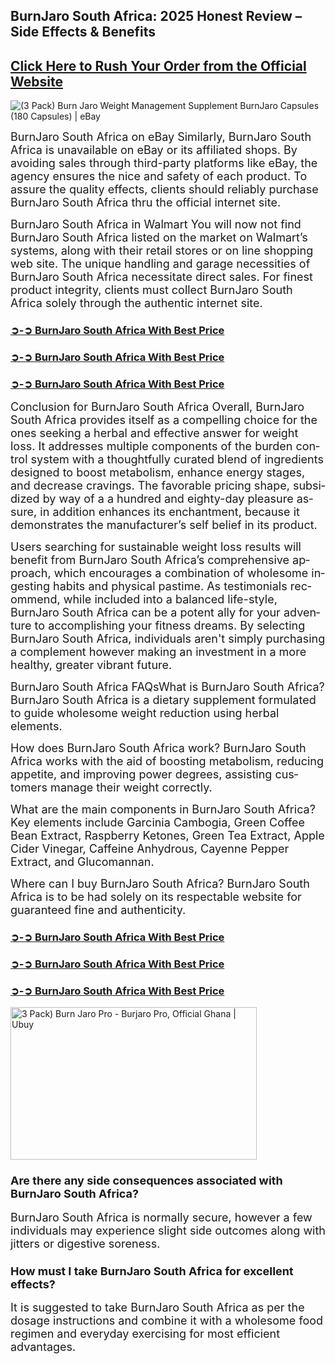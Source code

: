 <h2 lang="en-US">BurnJaro South Africa: 2025 Honest Review &ndash; Side Effects &amp; Benefits</h2>
<h2 lang="en-US"><a href="https://timesfiver.com/burnjaroza-buy">Click Here to Rush Your Order from the Official Website</a></h2>
<p><img src="https://i.ebayimg.com/images/g/S0gAAOSw9AVnxwR8/s-l400.jpg" alt="(3 Pack) Burn Jaro Weight Management Supplement BurnJaro Capsules (180  Capsules) | eBay" /></p>
<p lang="en-US"><span style="font-size: large;">BurnJaro South Africa on eBay Similarly, BurnJaro South Africa is unavailable on eBay or its affiliated shops. By avoiding sales through third-party platforms like eBay, the agency ensures the nice and safety of each product. To assure the quality effects, clients should reliably purchase BurnJaro South Africa thru the official internet site.</span></p>
<p lang="en-US"><span style="font-size: large;">BurnJaro South Africa in Walmart You will now not find BurnJaro South Africa listed on the market on Walmart&rsquo;s systems, along with their retail stores or on line shopping web site. The unique handling and garage necessities of BurnJaro South Africa necessitate direct sales. For finest product integrity, clients must collect BurnJaro South Africa solely through the authentic internet site.</span></p>
<h3><a href="https://timesfiver.com/burnjaroza-buy">➲-➲ BurnJaro South Africa With Best Price</a></h3>
<h3><a href="https://timesfiver.com/burnjaroza-buy">➲-➲ BurnJaro South Africa With Best Price</a></h3>
<h3><a href="https://timesfiver.com/burnjaroza-buy">➲-➲ BurnJaro South Africa With Best Price</a></h3>
<p lang="en-US"><span style="font-size: large;">Conclusion for BurnJaro South Africa Overall, BurnJaro South Africa provides itself as a compelling choice for the ones seeking a herbal and effective answer for weight loss. It addresses multiple components of the burden control system with a thoughtfully curated blend of ingredients designed to boost metabolism, enhance energy stages, and decrease cravings. The favorable pricing shape, subsidized by way of a a hundred and eighty-day pleasure assure, in addition enhances its enchantment, because it demonstrates the manufacturer&rsquo;s self belief in its product.</span></p>
<p lang="en-US"><span style="font-size: large;">Users searching for sustainable weight loss results will benefit from BurnJaro South Africa&rsquo;s comprehensive approach, which encourages a combination of wholesome ingesting habits and physical pastime. As testimonials recommend, while included into a balanced life-style, BurnJaro South Africa can be a potent ally for your adventure to accomplishing your fitness dreams. By selecting BurnJaro South Africa, individuals aren't simply purchasing a complement however making an investment in a more healthy, greater vibrant future.</span></p>
<p lang="en-US"><span style="font-size: large;">BurnJaro South Africa FAQsWhat is BurnJaro South Africa? BurnJaro South Africa is a dietary supplement formulated to guide wholesome weight reduction using herbal elements.</span></p>
<p lang="en-US"><span style="font-size: large;">How does BurnJaro South Africa work? BurnJaro South Africa works with the aid of boosting metabolism, reducing appetite, and improving power degrees, assisting customers manage their weight correctly.</span></p>
<p lang="en-US"><span style="font-size: large;">What are the main components in BurnJaro South Africa? Key elements include Garcinia Cambogia, Green Coffee Bean Extract, Raspberry Ketones, Green Tea Extract, Apple Cider Vinegar, Caffeine Anhydrous, Cayenne Pepper Extract, and Glucomannan.</span></p>
<p lang="en-US"><span style="font-size: large;">Where can I buy BurnJaro South Africa? BurnJaro South Africa is to be had solely on its respectable website for guaranteed fine and authenticity.</span></p>
<h3><a href="https://timesfiver.com/burnjaroza-buy">➲-➲ BurnJaro South Africa With Best Price</a></h3>
<h3><a href="https://timesfiver.com/burnjaroza-buy">➲-➲ BurnJaro South Africa With Best Price</a></h3>
<h3><a href="https://timesfiver.com/burnjaroza-buy">➲-➲ BurnJaro South Africa With Best Price</a></h3>
<p><img src="https://m.media-amazon.com/images/S/aplus-media-library-service-media/4db3dafa-85d3-42ee-a8c1-d05a5121b277.__CR0,0,970,600_PT0_SX970_V1___.jpg" alt="3 Pack) Burn Jaro Pro - Burjaro Pro, Official Ghana | Ubuy" width="394" height="244" /></p>
<h3 lang="en-US"><span style="font-size: large;">Are there any side consequences associated with BurnJaro South Africa?</span></h3>
<p lang="en-US"><span style="font-size: large;">BurnJaro South Africa is normally secure, however a few individuals may experience slight side outcomes along with jitters or digestive soreness.</span></p>
<h3 lang="en-US"><span style="font-size: large;">How must I take BurnJaro South Africa for excellent effects?</span></h3>
<p lang="en-US"><span style="font-size: large;">It is suggested to take BurnJaro South Africa as per the dosage instructions and combine it with a wholesome food regimen and everyday exercising for most efficient advantages.</span></p>
